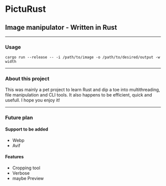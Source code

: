 # PictuRust

## Image manipulator - Written in Rust
-----------------
### Usage
```
cargo run --release -- -i /path/to/image -o /path/to/desired/output -w width
```
-------------------
### About this project

This was mainly a pet project to learn Rust and dip a toe into multithreading, file manipulation and CLI tools. 
It also happens to be efficient, quick and usefull.
I hope you enjoy it!

---------------------
### Future plan
#### Support to be added 

- Webp
- Avif

#### Features

- Cropping tool
- Verbose
- maybe Preview
